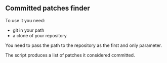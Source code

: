 Committed patches finder
------------------------

To use it you need:
* git in your path
* a clone of your repository

You need to pass the path to the repository as the first and only parameter.

The script produces a list of patches it considered committed.